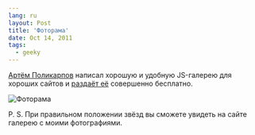 ```yaml
---
lang: ru
layout: Post
title: 'Фоторама'
date: Oct 14, 2011
tags:
  - geeky
---
```


[Артём Поликарпов](http://artpolikarpov.ru/) написал хорошую и удобную JS-галерею для хороших сайтов и [раздаёт её](http://fotorama.io/) совершенно бесплатно.

![Фоторама](/images/blog/fotorama.jpg)

P. S. При правильном положении звёзд вы сможете увидеть на сайте галерею с моими фотографиями.
